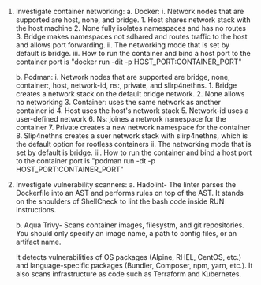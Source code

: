 1. Investigate container networking:
    a. Docker:
        i. Network nodes that are supported are host, none, and bridge.
            1. Host shares network stack with the host machine
            2. None fully isolates namespaces and has no routes
            3. Bridge makes namespaces not sdhared and routes traffic to the host and allows port forwarding.
        ii. The networking mode that is set by default is bridge.
        iii. How to run the container and bind a host port to the container port is "docker run -dit -p HOST_PORT:CONTAINER_PORT"

    b. Podman:
        i. Network nodes that are supported are bridge, none, container:<id>, host, network-id, ns:<path>, private, and slirp4nethns.
            1. Bridge creates a network stack on the default bridge network.
            2. None allows no networking
            3. Container:<id> uses the same network as another container id
            4. Host uses the host's network stack
            5. Network-id uses a user-defined network
            6. Ns:<path> joines a network namespace for the container
            7. Private creates a new network namespace for the container
            8. Slip4nethns creates a suer network stack with slirp4nethns, which is the default option for rootless containers
        ii. The networking mode that is set by default is bridge.
        iii. How to run the container and bind a host port to the container port is "podman run -dt -p HOST_PORT:CONTAINER_PORT"

2. Investigate vulnerability scanners:
    a. Hadolint- The linter parses the Dockerfile into an AST and performs rules on top of the AST. It stands on the shoulders of ShellCheck to lint the bash code inside RUN instructions.

    b. Aqua Trivy- Scans container images, filesystm, and git repositories. You should only specify an image name, a path to config files, or an artifact name. 
    
    It detects vulnerabilities of OS packages (Alpine, RHEL, CentOS, etc.) and language-specific packages (Bundler, Composer, npm, yarn, etc.). It also scans infrastructure as code such as Terraform and Kubernetes. 